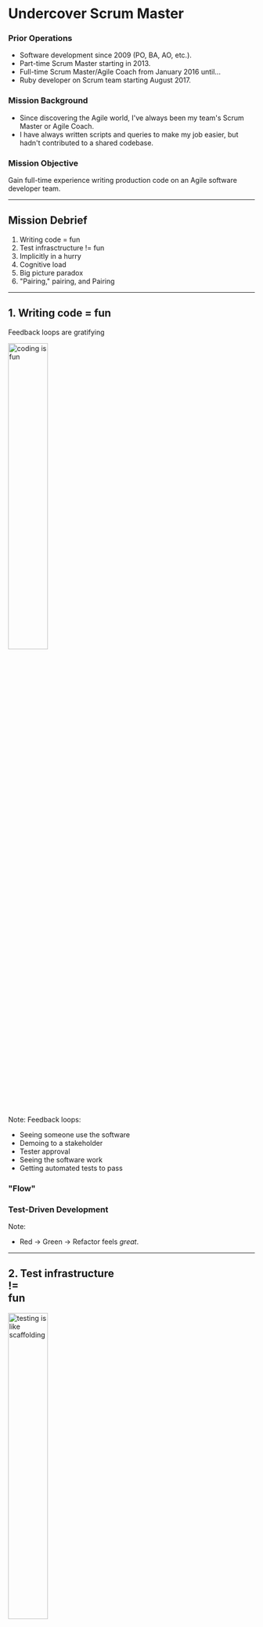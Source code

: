 # Undercover Scrum Master


### Prior Operations

* Software development since 2009 (PO, BA, AO, etc.).
* Part-time Scrum Master starting in 2013.
* Full-time Scrum Master/Agile Coach from January 2016 until...
* Ruby developer on Scrum team starting August 2017.


### Mission Background

* Since discovering the Agile world, I've always been my team's Scrum Master or Agile Coach.
* I have always written scripts and queries to make my job easier, but hadn't contributed to a shared codebase.


### Mission Objective

Gain full-time experience writing production code on an Agile software developer team.

---

## Mission Debrief

1. Writing code = fun
2. Test infrasctructure != fun
3. Implicitly in a hurry
4. Cognitive load
5. Big picture paradox
6. "Pairing," pairing, and Pairing

---

## 1. Writing code = fun

Feedback loops are gratifying


<img src="noun_success_1603572.svg" alt="coding is fun" class="plain" style="background: none" width="40%" />

Note:
Feedback loops:
* Seeing someone use the software
* Demoing to a stakeholder
* Tester approval
* Seeing the software work
* Getting automated tests to pass


### "Flow"


### Test-Driven Development

Note:
* Red -> Green -> Refactor feels _great_.

---

## 2. Test infrastructure <br/> != <br/> fun


<img src="noun_construction site_246904.svg" alt="testing is like scaffolding" class="plain" style="background: none" width="40%" />

Note:
* Feels great when you're thinking about the production code.
* Feels like a waste when you're thinking about the tests.


### Creating & maintaining test _infrastructure_ is a necessary chore

Note:
* It's easier when it grows with the product
* Testing a simple function is simple
* Testing the whole application isn't bad, once you figure out your testing framework
* Tests in the middle are the messiest


### Tests get messy

* _Good_ tests lead to good tests
* _Bad_ or missing tests discourage tests
* _Ugly_ test doubles are a bramble

Note:
* Test doubles (mocks) help run tests more quickly (good) and with a narrower focus (also good)
* Test doubles requires knowing about how remote parts of the application work
* Figuring out the required test doubles for poorly-tested existing code is a royal pain
* Poorly tested code discourages new tests

---

## 3. Implicitly in a hurry

Unauthorized technical debt


<img src="noun_Office person_1316680.svg" alt="always rushing" class="plain" style="background: none" width="40%" />


### Velocity/Cycle Time

<p class="fragment">+++ Faster delivery</p>
<p class="fragment">~ Enough discipline</p>
<p class="fragment">? Code quality</p>

Note:
* Of course we want to deliver more faster always
* POs and stakeholders only ask for more faster
* Quality only seems to matter when a defect escapes
* It's hard to communicate how code quality needs to be improved
* Writing high-quality code can end up being a matter of self-discipline with minimal support
* Advice I used to give: our standard is to do it the right way


### Antidote

Be explicit about technical debt

Note:
* Clearly communicate the team's commitment not to cut corners
* Shield the team from hurry-up talk
* Be very clear when an immediate band-aid is needed, to be followed later by a good fix
* Taking on technical debt should be rare and only when explicitly demanded in writing by the PO

---

## 4. Cognitive load

It's tiring


<img src="noun_depression_1250201.svg" alt="too many thoughts" class="plain" style="background: none" width="40%" />

Note:
* So many tools, languages, & responsibilities
* Need to know business, technology, and process
* This load gets even worse in a "scaled" scenario


### So much to think about

•&nbsp;HTML •&nbsp;CSS •&nbsp;Javascript •&nbsp;React •&nbsp;Redux •&nbsp;Ruby •&nbsp;Rails •&nbsp;Redis •&nbsp;SQL •&nbsp;Postgres •&nbsp;ESLint •&nbsp;Jest •&nbsp;Codecept •&nbsp;Cucumber •&nbsp;JMeter •&nbsp;RSwag •&nbsp;RSpec •&nbsp;Rubocop •&nbsp;VS Code •&nbsp;DataGrip •&nbsp;Bash •&nbsp;SSH •&nbsp;Oracle •&nbsp;OAuth2 •&nbsp;Swagger •&nbsp;Insomnia •&nbsp;Nginx •&nbsp;Regex •&nbsp;Slack •&nbsp;Outlook •&nbsp;SNow •&nbsp;Zoom •&nbsp;Git •&nbsp;GitHub •&nbsp;Jenkins •&nbsp;Docker •&nbsp;AWS •&nbsp;Splunk •&nbsp;New Relic •&nbsp;Toggles •&nbsp;Cloudwatch •&nbsp;JIRA •&nbsp;Trello •&nbsp;Graphviz •&nbsp;Markdown •&nbsp;Kibana •&nbsp;Sidekiq •&nbsp;Elasticsearch


### Plus Plus!

* Applications themselves
* Partner applications
* Business needs
* Customer personas
* VIP stakeholders
* Team processes & ceremonies
* User Story and AC format


### Opportunity

Note:
* So much room for reducing the cognitive load

---

## 5. Big picture paradox

Can't live with it<br />Can't live without it


<img src="noun_The Big Picture_30209_000000.svg" alt="big picture" class="plain" style="background: none" width="40%" />


### Conflicting Motivations

Gain context, avoid waste, and guide product

vs.

Have fun programming, minimize cognitive load, address urgent needs

Note:
* Need the big picture for executive decision-making
* Want early input to avoid bad path dependency
* Also want to focus on the work-at-hand (fun feedback loops)
* And want to reduce cognitive load

---

## 6. "Pairing," pairing, and Pairing


<img src="noun_Pair Programming_995774.svg" alt="more info" class="plain" style="background: none" width="40%" />

Note:
1. Working in close collaboration.
2. Only one person coding at a time, but driving for a _long_ time.
3. Actually switching off coding at same computer.


![747 cockpit with same controls for each side](747-cockpit.jpg)

Note:
* How much time do you want to spend switching between drivers?


### Friction
1. Desk space
2. Hardware/software
3. Habits & intuition
4. Social comfort
5. Skill

Note:
* Full pairing takes infrastructure (hardware/screeshare) and courage
* Not intuitive and generally not comfortable
* Even close collaboration is a skill and not guaranteed to succeed

---

## Conclusion


<img src="noun_Detective_1098021.svg" alt="more info" class="plain" style="background: none" width="40%" />

Note:
1. Writing code = fun
2. Test infrasctructure != fun
3. Implicitly in a hurry
4. Cognitive load
5. Big picture paradox
6. "Pairing," pairing, and Pairing

---

## Bonus: the CSD

* CSM + three days of Agile engineering
* Hands-on TDD
* All about automated tests
* SOLID design principles
* Clean code
* A little about pairing